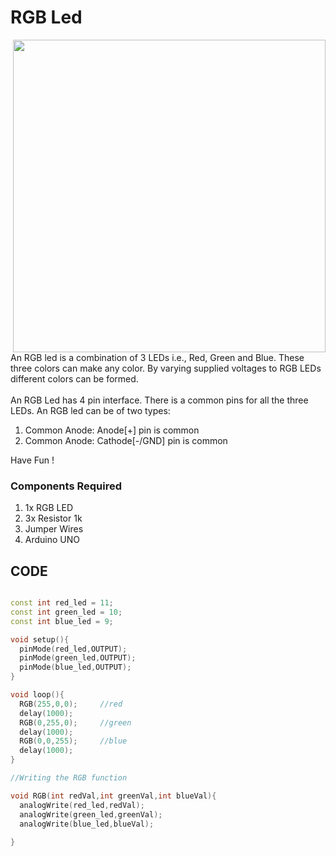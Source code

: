 <h1>RGB Led</h1>

<div>
    <img width=500 align=right src="https://github.com/Curovearth/Dive-into-Electronics/blob/main/Basics%201/06-RGB%20Led/RGB%20Led.png">
    <p>An RGB led is a combination of 3 LEDs i.e., Red, Green and Blue. These three colors can make any color. By varying supplied voltages to RGB LEDs different colors can be formed.<br><br>
      An RGB Led has 4 pin interface. There is a common pins for all the three LEDs. An RGB led can be of two types:
      <ol>
        <li>Common Anode: Anode[+] pin is common</li>
        <li>Common Anode: Cathode[-/GND] pin is common</li>
      </ol>
  Have Fun !</p>
    
  <h3>Components Required</h3>
  <ol>
    <li>1x RGB LED</li>
    <li>3x Resistor 1k</li>
    <li>Jumper Wires</li>
    <li>Arduino UNO</li>
  </ol>
    
</div>


  
## CODE
```C++

const int red_led = 11;
const int green_led = 10;
const int blue_led = 9;

void setup(){
  pinMode(red_led,OUTPUT);
  pinMode(green_led,OUTPUT);
  pinMode(blue_led,OUTPUT);
}

void loop(){
  RGB(255,0,0);		//red
  delay(1000);
  RGB(0,255,0);		//green
  delay(1000);
  RGB(0,0,255);		//blue
  delay(1000);		
}

//Writing the RGB function

void RGB(int redVal,int greenVal,int blueVal){
  analogWrite(red_led,redVal);
  analogWrite(green_led,greenVal);
  analogWrite(blue_led,blueVal);
  
}


```
